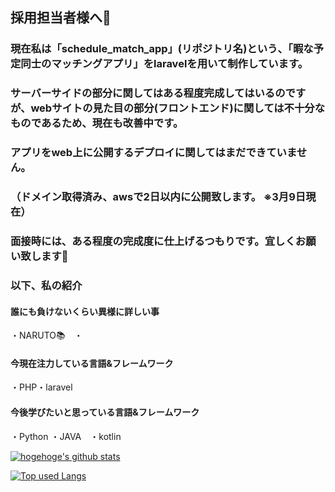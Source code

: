 ## 採用担当者様へ:bow:

### 現在私は「schedule_match_app」(リポジトリ名)という、「暇な予定同士のマッチングアプリ」をlaravelを用いて制作しています。

### サーバーサイドの部分に関してはある程度完成してはいるのですが、webサイトの見た目の部分(フロントエンド)に関しては不十分なものであるため、現在も改善中です。


### アプリをweb上に公開するデプロイに関してはまだできていません。
### （ドメイン取得済み、awsで2日以内に公開致します。 ※3月9日現在）

### 面接時には、ある程度の完成度に仕上げるつもりです。宜しくお願い致します:bow:

### 以下、私の紹介


#### 誰にも負けないくらい異様に詳しい事
・NARUTO:books:　・

#### 今現在注力している言語&フレームワーク
・PHP・laravel

#### 今後学びたいと思っている言語&フレームワーク
・Python ・JAVA　・kotlin

<!-- リポジトリステータス -->
[![hogehoge's github stats](https://github-readme-stats.vercel.app/api?username=Shyousei7610&hide=contribs&count_private=true&show_icons=true&theme=tokyonight)](https://github.com/Shyousei7610/)

<!-- ソースコード統計 -->
[![Top used Langs](https://github-readme-stats.vercel.app/api/top-langs/?username=Shyousei7610&layout=compact&theme=tokyonight)](https://github.com/Shyousei7610/)



<!--
**Shyousei7610/Shyousei7610** is a ✨ _special_ ✨ repository because its `README.md` (this file) appears on your GitHub profile.

Here are some ideas to get you started:

- 🔭 I’m currently working on ...
- 🌱 I’m currently learning ...
- 👯 I’m looking to collaborate on ...
- 🤔 I’m looking for help with ...
- 💬 Ask me about ...
- 📫 How to reach me: ...
- 😄 Pronouns: ...
- ⚡ Fun fact: ...
-->
